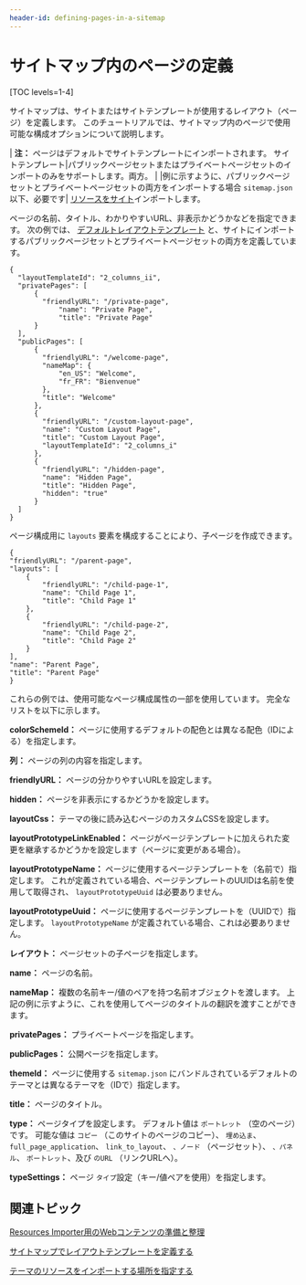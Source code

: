 ```yaml
---
header-id: defining-pages-in-a-sitemap
---
```


# サイトマップ内のページの定義

[TOC levels=1-4]

サイトマップは、サイトまたはサイトテンプレートが使用するレイアウト（ページ）を定義します。 このチュートリアルでは、サイトマップ内のページで使用可能な構成オプションについて説明します。

| **注：** ページはデフォルトでサイトテンプレートにインポートされます。 サイトテンプレート|パブリックページセットまたはプライベートページセットのインポートのみをサポートします。両方。 | |例に示すように、パブリックページセットとプライベートページセットの両方をインポートする場合 `sitemap.json` 以下、必要です| [リソースをサイト](/docs/7-1/tutorials/-/knowledge_base/t/specifying-where-to-import-your-themes-resources#importing-resources-into-existing-site-templates-and-sites)インポートします。

ページの名前、タイトル、わかりやすいURL、非表示かどうかなどを指定できます。 次の例では、 [デフォルトレイアウトテンプレート](/docs/7-1/tutorials/-/knowledge_base/t/defining-layout-templates-in-a-sitemap) と、サイトにインポートするパブリックページセットとプライベートページセットの両方を定義しています。

    {
      "layoutTemplateId": "2_columns_ii",
      "privatePages": [
          {
            "friendlyURL": "/private-page",
                "name": "Private Page",
                "title": "Private Page"
          }
      ],
      "publicPages": [
          {
            "friendlyURL": "/welcome-page",
            "nameMap": {
                "en_US": "Welcome",
                "fr_FR": "Bienvenue"
            },
            "title": "Welcome"
          },
          {
            "friendlyURL": "/custom-layout-page",
            "name": "Custom Layout Page",
            "title": "Custom Layout Page",
            "layoutTemplateId": "2_columns_i"
          },
          {
            "friendlyURL": "/hidden-page",
            "name": "Hidden Page",
            "title": "Hidden Page",
            "hidden": "true"
          }
      ]
    }

ページ構成用に `layouts` 要素を構成することにより、子ページを作成できます。

    {      
    "friendlyURL": "/parent-page",
    "layouts": [
        {
            "friendlyURL": "/child-page-1",
            "name": "Child Page 1",
            "title": "Child Page 1"
        },
        {
            "friendlyURL": "/child-page-2",
            "name": "Child Page 2",
            "title": "Child Page 2"
        }
    ],
    "name": "Parent Page",
    "title": "Parent Page"
    }

これらの例では、使用可能なページ構成属性の一部を使用しています。 完全なリストを以下に示します。

**colorSchemeId：** ページに使用するデフォルトの配色とは異なる配色（IDによる）を指定します。

**列：** ページの列の内容を指定します。

**friendlyURL：** ページの分かりやすいURLを設定します。

**hidden：** ページを非表示にするかどうかを設定します。

**layoutCss：** テーマの後に読み込むページのカスタムCSSを設定します。

**layoutPrototypeLinkEnabled：** ページがページテンプレートに加えられた変更を継承するかどうかを設定します（ページに変更がある場合）。

**layoutPrototypeName：** ページに使用するページテンプレートを（名前で）指定します。 これが定義されている場合、ページテンプレートのUUIDは名前を使用して取得され、 `layoutPrototypeUuid` は必要ありません。

**layoutPrototypeUuid：** ページに使用するページテンプレートを（UUIDで）指定します。 `layoutPrototypeName` が定義されている場合、これは必要ありません。

**レイアウト：** ページセットの子ページを指定します。

**name：** ページの名前。

**nameMap：** 複数の名前キー/値のペアを持つ名前オブジェクトを渡します。 上記の例に示すように、これを使用してページのタイトルの翻訳を渡すことができます。

**privatePages：** プライベートページを指定します。

**publicPages：** 公開ページを指定します。

**themeId：** ページに使用する `sitemap.json` にバンドルされているデフォルトのテーマとは異なるテーマを（IDで）指定します。

**title：** ページのタイトル。

**type：** ページタイプを設定します。 デフォルト値は `ポートレット` （空のページ）です。 可能な値は `コピー` （このサイトのページのコピー）、 `埋め込ま`、 `full_page_application`、 `link_to_layout`、 `、ノード` （ページセット）、 `、パネル`、 `ポートレット`、及び `のURL` （リンクURLへ）。

**typeSettings：** ページ `タイプ`設定（キー/値ペアを使用）を指定します。

## 関連トピック

[Resources Importer用のWebコンテンツの準備と整理](/docs/7-1/tutorials/-/knowledge_base/t/preparing-and-organizing-web-content-for-the-resources-importer)

[サイトマップでレイアウトテンプレートを定義する](/docs/7-1/tutorials/-/knowledge_base/t/defining-layout-templates-in-a-sitemap)

[テーマのリソースをインポートする場所を指定する](/docs/7-1/tutorials/-/knowledge_base/t/specifying-where-to-import-your-themes-resources)
